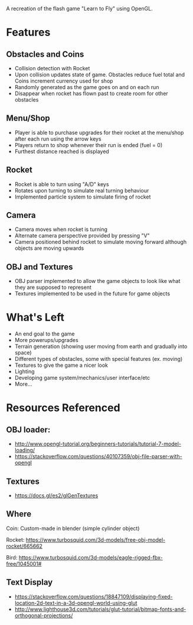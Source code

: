 A recreation of the flash game "Learn to Fly" using OpenGL.

# Features

## Obstacles and Coins
- Collision detection with Rocket
- Upon collision updates state of game. Obstacles reduce fuel total and Coins increment currency used for shop
- Randomly generated as the game goes on and on each run
- Disappear when rocket has flown past to create room for other obstacles

## Menu/Shop
- Player is able to purchase upgrades for their rocket at the menu/shop after each run using the arrow keys
- Players return to shop whenever their run is ended (fuel = 0)
- Furthest distance reached is displayed

## Rocket
- Rocket is able to turn using "A/D" keys
- Rotates upon turning to simulate real turning behaviour
- Implemented particle system to simulate firing of rocket

## Camera
- Camera moves when rocket is turning
- Alternate camera perspective provided by pressing "V"
- Camera positioned behind rocket to simulate moving forward although objects are moving upwards

## OBJ and Textures
- OBJ parser implemented to allow the game objects to look like what they are supposed to represent
- Textures implemented to be used in the future for game objects

# What's Left 
- An end goal to the game
- More powerups/upgrades
- Terrain generation (showing user moving from earth and gradually into space)
- Different types of obstacles, some with special features (ex. moving)
- Textures to give the game a nicer look
- Lighting
- Developing game system/mechanics/user interface/etc
- More...

# Resources Referenced
## OBJ loader:
- http://www.opengl-tutorial.org/beginners-tutorials/tutorial-7-model-loading/ 
- https://stackoverflow.com/questions/40107359/obj-file-parser-with-opengl

## Textures
- https://docs.gl/es2/glGenTextures

## Where 
Coin: Custom-made in blender (simple cylinder object)

Rocket: https://www.turbosquid.com/3d-models/free-obj-model-rocket/665662

Bird: https://www.turbosquid.com/3d-models/eagle-rigged-fbx-free/1045001#



## Text Display
- https://stackoverflow.com/questions/18847109/displaying-fixed-location-2d-text-in-a-3d-opengl-world-using-glut
- http://www.lighthouse3d.com/tutorials/glut-tutorial/bitmap-fonts-and-orthogonal-projections/

